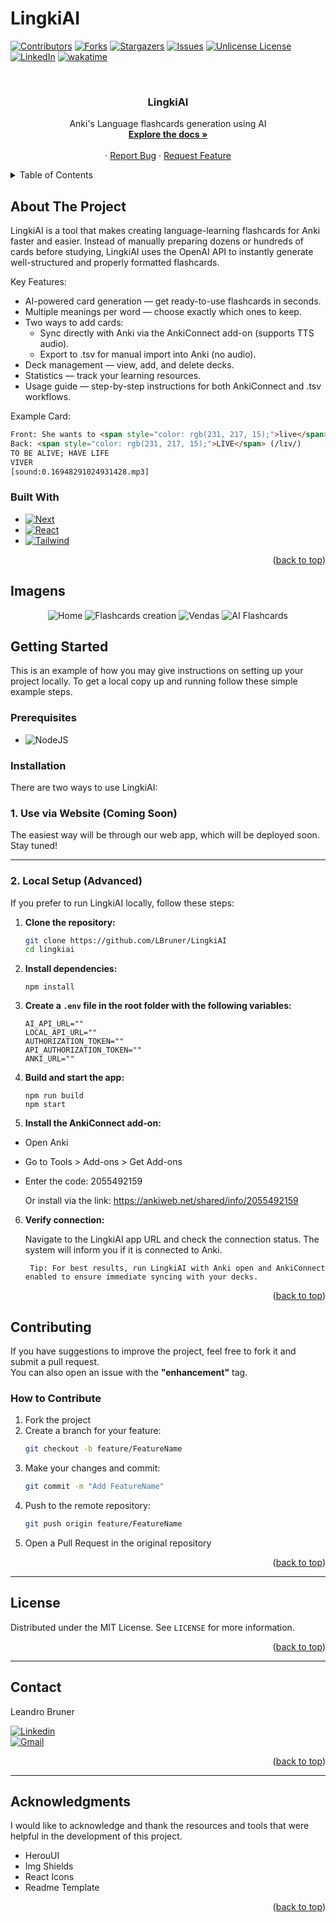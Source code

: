 # LingkiAI

<!-- Improved compatibility of back to top link: See: https://github.com/LBruner/LingkiAI/pull/73 -->
<a id="readme-top"></a>


<!-- PROJECT SHIELDS -->

[![Contributors][contributors-shield]][contributors-url]
[![Forks][forks-shield]][forks-url]
[![Stargazers][stars-shield]][stars-url]
[![Issues][issues-shield]][issues-url]
[![Unlicense License][license-shield]][license-url]
[![LinkedIn][linkedin-shield]][linkedin-url]
[![wakatime](https://wakatime.com/badge/github/LBruner/LingkiAI.svg)](https://wakatime.com/badge/github/LBruner/LingkiAI)


<!-- PROJECT LOGO -->
<br />
<div align="center">
  <h3 align="center">LingkiAI</h3>

  <p align="center">
    Anki's Language flashcards generation using AI
    <br />
    <a href="https://github.com/LBruner/LingkiAI"><strong>Explore the docs »</strong></a>
    <br />
    <br />
    &middot;
    <a href="https://github.com/LBruner/LingkiAI/issues/new?labels=bug&template=bug-report---.md">Report Bug</a>
    &middot;
    <a href="https://github.com/LBruner/LingkiAI/issues/new?labels=enhancement&template=feature-request---.md">Request Feature</a>
  </p>
</div>



<!-- TABLE OF CONTENTS -->
<details>
  <summary>Table of Contents</summary>
  <ol>
    <li>
      <a href="#about-the-project">About The Project</a>
      <ul>
        <li><a href="#built-with">Built With</a></li>
      </ul>
    </li>
    <li>
      <a href="#getting-started">Getting Started</a>
      <ul>
        <li><a href="#prerequisites">Prerequisites</a></li>
        <li><a href="#installation">Installation</a></li>
      </ul>
    </li>
    <li><a href="#contributing">Contributing</a></li>
    <li><a href="#license">License</a></li>
    <li><a href="#contact">Contact</a></li>
    <li><a href="#acknowledgments">Acknowledgments</a></li>
  </ol>
</details>



<!-- ABOUT THE PROJECT -->
## About The Project

[//]: # ([![Product Name Screen Shot][product-screenshot]]&#40;https://example.com&#41;)

LingkiAI is a tool that makes creating language-learning flashcards for Anki faster and easier.
Instead of manually preparing dozens or hundreds of cards before studying, LingkiAI uses the OpenAI API to instantly generate well-structured and properly formatted flashcards.

Key Features:

* AI-powered card generation — get ready-to-use flashcards in seconds.
* Multiple meanings per word — choose exactly which ones to keep.
* Two ways to add cards:
  * Sync directly with Anki via the AnkiConnect add-on (supports TTS audio).
  * Export to .tsv for manual import into Anki (no audio).
* Deck management — view, add, and delete decks.
* Statistics — track your learning resources.
* Usage guide — step-by-step instructions for both AnkiConnect and .tsv workflows.

Example Card:

```html
Front: She wants to <span style="color: rgb(231, 217, 15);">live</span> a long and happy life.[sound:0.716676793845195.mp3]  
Back: <span style="color: rgb(231, 217, 15);">LIVE</span> (/lɪv/)  
TO BE ALIVE; HAVE LIFE  
VIVER  
[sound:0.16948291024931428.mp3]
```

### Built With

* [![Next][Next.js]][Next-url]
* [![React][React.js]][React-url]
* [![Tailwind][Tailwind.com]][Tailwind-url]

<p align="right">(<a href="#readme-top">back to top</a>)</p>


## Imagens


<p align="center">
  <img src="public/docs/images/screenshot_1.png" alt="Home"/>

  <img src="public/docs/images/screenshot_3.png" alt="Flashcards creation"/>
  <img src="public/docs/images/screenshot_4.png" alt="Vendas"/>
  <img src="public/docs/images/screenshot_2.png" alt="AI Flashcards"/>
</p>


<!-- GETTING STARTED -->
## Getting Started

This is an example of how you may give instructions on setting up your project locally.
To get a local copy up and running follow these simple example steps.

### Prerequisites

* ![NodeJS][Node-shield]

### Installation

There are two ways to use LingkiAI:

### 1. Use via Website (Coming Soon)
The easiest way will be through our web app, which will be deployed soon. Stay tuned!

---

### 2. Local Setup (Advanced)

If you prefer to run LingkiAI locally, follow these steps:

1. **Clone the repository:**
    ```bash
   git clone https://github.com/LBruner/LingkiAI
   cd lingkiai
   ```

2. **Install dependencies:**
      ```
      npm install 
      ```

3. **Create a `.env` file in the root folder with the following variables:**
    ```
    AI_API_URL=""
    LOCAL_API_URL=""
    AUTHORIZATION_TOKEN=""
    API_AUTHORIZATION_TOKEN=""
    ANKI_URL=""
    ```

4. **Build and start the app:**
    ```
    npm run build
    npm start
    ```
5. **Install the AnkiConnect add-on:**
- Open Anki
- Go to Tools > Add-ons > Get Add-ons
- Enter the code: 2055492159


    Or install via the link:  https://ankiweb.net/shared/info/2055492159

6. **Verify connection:**
   
    Navigate to the LingkiAI app URL and check the connection status.
    The system will inform you if it is connected to Anki.


        Tip: For best results, run LingkiAI with Anki open and AnkiConnect enabled to ensure immediate syncing with your decks.

<p align="right">(<a href="#readme-top">back to top</a>)</p>

<!-- CONTRIBUTING -->

## Contributing

<a id="contributing"></a>

If you have suggestions to improve the project, feel free to fork it and submit a pull request.  
You can also open an issue with the **"enhancement"** tag.

### How to Contribute

1. Fork the project
2. Create a branch for your feature:
    ```bash
    git checkout -b feature/FeatureName
    ```
3. Make your changes and commit:
    ```bash
    git commit -m "Add FeatureName"
    ```
4. Push to the remote repository:
    ```bash
    git push origin feature/FeatureName
    ```
5. Open a Pull Request in the original repository

<p align="right">(<a href="#readme-top">back to top</a>)</p>

---

<!-- LICENSE -->

<a id="license"></a>

## License

Distributed under the MIT License. See `LICENSE` for more information.

<p align="right">(<a href="#readme-top">back to top</a>)</p>

---

<!-- CONTACT -->

<a id="contact"></a>

## Contact

Leandro Bruner

[![Linkedin][linkedin-shield]][linkedin-url]  
[![Gmail][Gmail]][Gmail-url]

<p align="right">(<a href="#readme-top">back to top</a>)</p>

---

<!-- ACKNOWLEDGMENTS -->

<a id="acknowledgments"></a>

## Acknowledgments

I would like to acknowledge and thank the resources and tools that were helpful in the development of this project.

- HerouUI
- Img Shields
- React Icons
- Readme Template

<p align="right">(<a href="#readme-top">back to top</a>)</p>



<!-- MARKDOWN LINKS & IMAGES -->
<!-- https://www.markdownguide.org/basic-syntax/#reference-style-links -->
[contributors-shield]: https://img.shields.io/github/contributors/LBruner/LingkiAI.svg?style=for-the-badge
[contributors-url]: https://github.com/LBruner/LingkiAI/graphs/contributors
[forks-shield]: https://img.shields.io/github/forks/LBruner/LingkiAI.svg?style=for-the-badge
[forks-url]: https://github.com/LBruner/LingkiAI/network/members
[stars-shield]: https://img.shields.io/github/stars/LBruner/LingkiAI.svg?style=for-the-badge
[stars-url]: https://github.com/LBruner/LingkiAI/stargazers
[issues-shield]: https://img.shields.io/github/issues/LBruner/LingkiAI.svg?style=for-the-badge
[issues-url]: https://github.com/LBruner/LingkiAI/issues
[license-shield]: https://img.shields.io/github/license/LBruner/LingkiAI.svg?style=for-the-badge
[license-url]: https://github.com/LBruner/LingkiAI/blob/master/LICENSE.txt
[linkedin-shield]: https://img.shields.io/badge/-LinkedIn-black.svg?style=for-the-badge&logo=linkedin&colorB=333
[linkedin-url]: https://www.linkedin.com/in/lbruner-dev/
[product-screenshot]: images/screenshot.png
[Next.js]: https://img.shields.io/badge/next.js-000000?style=for-the-badge&logo=nextdotjs&logoColor=white
[Next-url]: https://nextjs.org/
[React.js]: https://img.shields.io/badge/React-20232A?style=for-the-badge&logo=react&logoColor=61DAFB
[React-url]: https://reactjs.org/
[Vue.js]: https://img.shields.io/badge/Vue.js-35495E?style=for-the-badge&logo=vuedotjs&logoColor=4FC08D
[Vue-url]: https://vuejs.org/
[Angular.io]: https://img.shields.io/badge/Angular-DD0031?style=for-the-badge&logo=angular&logoColor=white
[Angular-url]: https://angular.io/
[Svelte.dev]: https://img.shields.io/badge/Svelte-4A4A55?style=for-the-badge&logo=svelte&logoColor=FF3E00
[Svelte-url]: https://svelte.dev/
[Laravel.com]: https://img.shields.io/badge/Laravel-FF2D20?style=for-the-badge&logo=laravel&logoColor=white
[Laravel-url]: https://laravel.com
[Bootstrap.com]: https://img.shields.io/badge/Bootstrap-563D7C?style=for-the-badge&logo=bootstrap&logoColor=white
[Bootstrap-url]: https://getbootstrap.com
[JQuery.com]: https://img.shields.io/badge/jQuery-0769AD?style=for-the-badge&logo=jquery&logoColor=white
[JQuery-url]: https://jquery.com
[Tailwind.com]: https://img.shields.io/badge/Tailwind_CSS-grey?style=for-the-badge&logo=tailwind-css&logoColor=38B2AC

[Tailwind-url]: https://tailwindcss.com/
[Node-shield]: https://img.shields.io/badge/node.js-339933?style=for-the-badge&logo=Node.js&logoColor=white
[linkedin-shield]: https://img.shields.io/badge/-LinkedIn-black.svg?style=for-the-badge&logo=linkedin&colorB=333

[linkedin-url]: https://www.linkedin.com/in/lbruner-dev/

[Gmail]: https://img.shields.io/badge/Gmail-D14836?style=for-the-badge&logo=gmail&logoColor=white

[Gmail-url]: mailto:leandrobruner15@gmail.com
